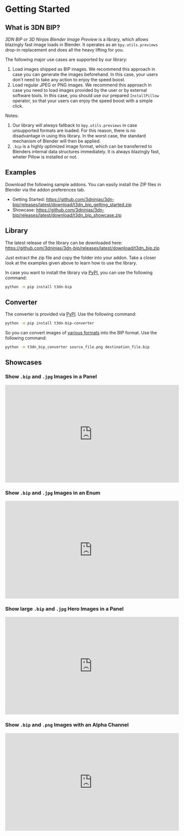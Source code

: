 # Getting Started

## What is 3DN BIP?
*3DN BIP* or *3D Ninjas Blender Image Preview* is a library, which allows blazingly fast image loads in Blender. It operates as an `bpy.utils.previews` drop-in replacement and does all the heavy lifting for you.

The following major use cases are supported by our library:

1. Load images shipped as BIP images. We recommend this approach in case you can generate the images beforehand. In this case, your users don't need to take any action to enjoy the speed boost.
2. Load regular JPEG or PNG images. We recommend this approach in case you need to load images provided by the user or by external software tools. In this case, you should use our prepared `InstallPillow` operator, so that your users can enjoy the speed boost with a simple click.

Notes:

1. Our library will always fallback to `bpy.utils.previews` in case unsupported formats are loaded. For this reason, there is no disadvantage in using this library. In the worst case, the standard mechanism of Blender will then be applied.
2. `.bip` is a highly optimized image format, which can be transferred to Blenders internal data structures immediately. It is always blazingly fast, wheter Pillow is installed or not.

## Examples

Download the following sample addons. You can easily install the ZIP files in Blender via the addon preferences tab.

- Getting Started: https://github.com/3dninjas/3dn-bip/releases/latest/download/t3dn_bip_getting_started.zip
- Showcase: https://github.com/3dninjas/3dn-bip/releases/latest/download/t3dn_bip_showcase.zip

## Library

The latest release of the library can be downloaded here: https://github.com/3dninjas/3dn-bip/releases/latest/download/t3dn_bip.zip

Just extract the zip file and copy the folder into your addon. Take a closer look at the examples given above to learn how to use the library.

In case you want to install the library via [PyPI](https://pypi.org/project/t3dn-bip/), you can use the following command:

```sh
python -m pip install t3dn-bip
```

## Converter

The converter is provided via [PyPI](https://pypi.org/project/t3dn-bip-converter/). Use the following command:

```sh
python -m pip install t3dn-bip-converter
```

So you can convert images of [various formats](https://pillow.readthedocs.io/en/stable/handbook/image-file-formats.html) into the BIP format. Use the following command:

```sh
python -m t3dn_bip_converter source_file.png destination_file.bip
```

## Showcases

### Show `.bip` and `.jpg` Images in a Panel

<iframe width="560" height="315" src="https://www.youtube.com/embed/WUcGWo9gad4" title="YouTube video player" frameborder="0" allow="accelerometer; autoplay; clipboard-write; encrypted-media; gyroscope; picture-in-picture" allowfullscreen></iframe>

### Show `.bip` and `.jpg` Images in an Enum

<iframe width="560" height="315" src="https://www.youtube.com/embed/H9-hCtpOLoo" title="YouTube video player" frameborder="0" allow="accelerometer; autoplay; clipboard-write; encrypted-media; gyroscope; picture-in-picture" allowfullscreen></iframe>

### Show large `.bip` and `.jpg` Hero Images in a Panel

<iframe width="560" height="315" src="https://www.youtube.com/embed/W_xV93_M1Ak" title="YouTube video player" frameborder="0" allow="accelerometer; autoplay; clipboard-write; encrypted-media; gyroscope; picture-in-picture" allowfullscreen></iframe>

### Show `.bip` and `.png` Images with an Alpha Channel

<iframe width="560" height="315" src="https://www.youtube.com/embed/60D5l18AYy0" title="YouTube video player" frameborder="0" allow="accelerometer; autoplay; clipboard-write; encrypted-media; gyroscope; picture-in-picture" allowfullscreen></iframe>
